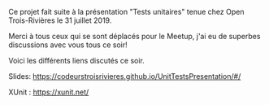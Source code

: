 Ce projet fait suite à la présentation "Tests unitaires" tenue chez Open Trois-Rivières le 31 juillet 2019.

Merci à tous ceux qui se sont déplacés pour le Meetup, j'ai eu de superbes discussions avec vous tous ce soir!

Voici les différents liens discutés ce soir.

Slides: https://codeurstroisrivieres.github.io/UnitTestsPresentation/#/

XUnit : https://xunit.net/
